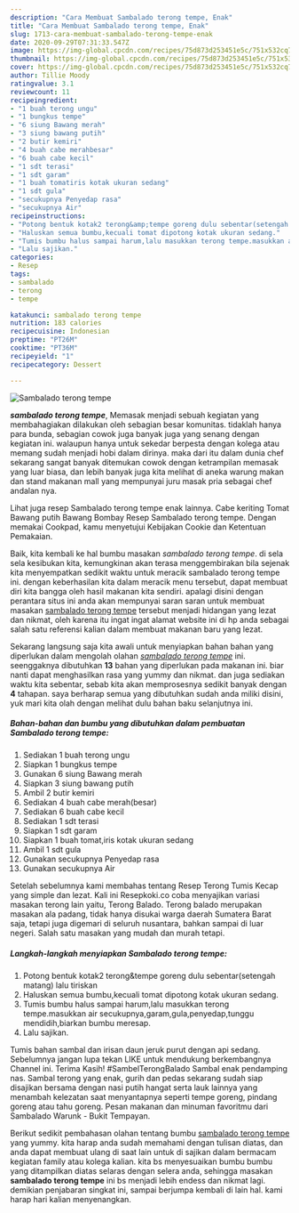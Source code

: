 ```yaml
---
description: "Cara Membuat Sambalado terong tempe, Enak"
title: "Cara Membuat Sambalado terong tempe, Enak"
slug: 1713-cara-membuat-sambalado-terong-tempe-enak
date: 2020-09-29T07:31:33.547Z
image: https://img-global.cpcdn.com/recipes/75d873d253451e5c/751x532cq70/sambalado-terong-tempe-foto-resep-utama.jpg
thumbnail: https://img-global.cpcdn.com/recipes/75d873d253451e5c/751x532cq70/sambalado-terong-tempe-foto-resep-utama.jpg
cover: https://img-global.cpcdn.com/recipes/75d873d253451e5c/751x532cq70/sambalado-terong-tempe-foto-resep-utama.jpg
author: Tillie Moody
ratingvalue: 3.1
reviewcount: 11
recipeingredient:
- "1 buah terong ungu"
- "1 bungkus tempe"
- "6 siung Bawang merah"
- "3 siung bawang putih"
- "2 butir kemiri"
- "4 buah cabe merahbesar"
- "6 buah cabe kecil"
- "1 sdt terasi"
- "1 sdt garam"
- "1 buah tomatiris kotak ukuran sedang"
- "1 sdt gula"
- "secukupnya Penyedap rasa"
- "secukupnya Air"
recipeinstructions:
- "Potong bentuk kotak2 terong&amp;tempe goreng dulu sebentar(setengah matang) lalu tiriskan"
- "Haluskan semua bumbu,kecuali tomat dipotong kotak ukuran sedang."
- "Tumis bumbu halus sampai harum,lalu masukkan terong tempe.masukkan air secukupnya,garam,gula,penyedap,tunggu mendidih,biarkan bumbu meresap."
- "Lalu sajikan."
categories:
- Resep
tags:
- sambalado
- terong
- tempe

katakunci: sambalado terong tempe 
nutrition: 183 calories
recipecuisine: Indonesian
preptime: "PT26M"
cooktime: "PT36M"
recipeyield: "1"
recipecategory: Dessert

---
```



![Sambalado terong tempe](https://img-global.cpcdn.com/recipes/75d873d253451e5c/751x532cq70/sambalado-terong-tempe-foto-resep-utama.jpg)

<b><i>sambalado terong tempe</i></b>, Memasak menjadi sebuah kegiatan yang membahagiakan dilakukan oleh sebagian besar komunitas. tidaklah hanya para bunda, sebagian cowok juga banyak juga yang senang dengan kegiatan ini. walaupun hanya untuk sekedar berpesta dengan kolega atau memang sudah menjadi hobi dalam dirinya. maka dari itu dalam dunia chef sekarang sangat banyak ditemukan cowok dengan ketrampilan memasak yang luar biasa, dan lebih banyak juga kita melihat di aneka warung makan dan stand makanan mall yang mempunyai juru masak pria sebagai chef andalan nya.

Lihat juga resep Sambalado terong tempe enak lainnya. Cabe keriting Tomat Bawang putih Bawang Bombay Resep Sambalado terong tempe. Dengan memakai Cookpad, kamu menyetujui Kebijakan Cookie dan Ketentuan Pemakaian.

Baik, kita kembali ke hal bumbu masakan <i>sambalado terong tempe</i>. di sela sela kesibukan kita, kemungkinan akan terasa menggembirakan bila sejenak kita menyempatkan sedikit waktu untuk meracik sambalado terong tempe ini. dengan keberhasilan kita dalam meracik menu tersebut, dapat membuat diri kita bangga oleh hasil makanan kita sendiri. apalagi disini dengan perantara situs ini anda akan mempunyai saran saran untuk membuat masakan <u>sambalado terong tempe</u> tersebut menjadi hidangan yang lezat dan nikmat, oleh karena itu ingat ingat alamat website ini di hp anda sebagai salah satu referensi kalian dalam membuat makanan baru yang lezat.


Sekarang langsung saja kita awali untuk menyiapkan bahan bahan yang diperlukan dalam mengolah olahan <u><i>sambalado terong tempe</i></u> ini. seenggaknya dibutuhkan <b>13</b> bahan yang diperlukan pada makanan ini. biar nanti dapat menghasilkan rasa yang yummy dan nikmat. dan juga sediakan waktu kita sebentar, sebab kita akan memprosesnya sedikit banyak dengan <b>4</b> tahapan. saya berharap semua yang dibutuhkan sudah anda miliki disini, yuk mari kita olah dengan melihat dulu bahan baku selanjutnya ini.

<!--inarticleads1-->

##### Bahan-bahan dan bumbu yang dibutuhkan dalam pembuatan Sambalado terong tempe:

1. Sediakan 1 buah terong ungu
1. Siapkan 1 bungkus tempe
1. Gunakan 6 siung Bawang merah
1. Siapkan 3 siung bawang putih
1. Ambil 2 butir kemiri
1. Sediakan 4 buah cabe merah(besar)
1. Sediakan 6 buah cabe kecil
1. Sediakan 1 sdt terasi
1. Siapkan 1 sdt garam
1. Siapkan 1 buah tomat,iris kotak ukuran sedang
1. Ambil 1 sdt gula
1. Gunakan secukupnya Penyedap rasa
1. Gunakan secukupnya Air


Setelah sebelumnya kami membahas tentang Resep Terong Tumis Kecap yang simple dan lezat. Kali ini Resepkoki.co coba menyajikan variasi masakan terong lain yaitu, Terong Balado. Terong balado merupakan masakan ala padang, tidak hanya disukai warga daerah Sumatera Barat saja, tetapi juga digemari di seluruh nusantara, bahkan sampai di luar negeri. Salah satu masakan yang mudah dan murah tetapi. 

<!--inarticleads2-->

##### Langkah-langkah menyiapkan Sambalado terong tempe:

1. Potong bentuk kotak2 terong&amp;tempe goreng dulu sebentar(setengah matang) lalu tiriskan
1. Haluskan semua bumbu,kecuali tomat dipotong kotak ukuran sedang.
1. Tumis bumbu halus sampai harum,lalu masukkan terong tempe.masukkan air secukupnya,garam,gula,penyedap,tunggu mendidih,biarkan bumbu meresap.
1. Lalu sajikan.


Tumis bahan sambal dan irisan daun jeruk purut dengan api sedang. Sebelumnya jangan lupa tekan LIKE untuk mendukung berkembangnya Channel ini. Terima Kasih! #SambelTerongBalado Sambal enak pendamping nas. Sambal terong yang enak, gurih dan pedas sekarang sudah siap disajikan bersama dengan nasi putih hangat serta lauk lainnya yang menambah kelezatan saat menyantapnya seperti tempe goreng, pindang goreng atau tahu goreng. Pesan makanan dan minuman favoritmu dari Sambalado Warunk - Bukit Tempayan. 

Berikut sedikit pembahasan olahan tentang bumbu <u>sambalado terong tempe</u> yang yummy. kita harap anda sudah memahami dengan tulisan diatas, dan anda dapat membuat ulang di saat lain untuk di sajikan dalam bermacam kegiatan family atau kolega kalian. kita bs menyesuaikan bumbu bumbu yang ditampilkan diatas selaras dengan selera anda, sehingga masakan <b>sambalado terong tempe</b> ini bs menjadi lebih endess dan nikmat lagi. demikian penjabaran singkat ini, sampai berjumpa kembali di lain hal. kami harap hari kalian menyenangkan.
